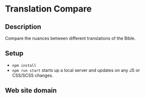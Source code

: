 # Translation Compare

## Description

Compare the nuances between different translations of the Bible.

## Setup

- `npm install`
- `npm run start` starts up a local server and updates on any JS or CSS/SCSS changes.

## Web site domain
